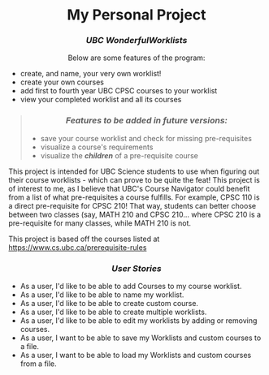 
<h1 style="text-align:center">My Personal Project</h1>

<h3 style="text-align:center"> <em>UBC WonderfulWorklists</em></h3>

<center>Below are some features of the program:</center>

- create, and name, your very own worklist!
- create your own courses
- add first to fourth year UBC CPSC courses to your worklist
- view your completed worklist and all its courses

> <h3 style="text-align:center"> <em> Features to be added in future versions: </em></h3>
>
>- save your course worklist and check for missing pre-requisites
>- visualize a course's requirements
>- visualize the ***children*** of a pre-requisite course
 
 <p>This project is intended for UBC Science students to use when figuring out their
 course worklists - which can prove to be quite the feat! This project is of interest to me,
 as I believe that UBC's Course Navigator could benefit from a list of what pre-requisites a course fulfills.
 For example, CPSC 110 is a direct pre-requisite for CPSC 210! That way, students can better choose between
 two classes (say, MATH 210 and CPSC 210... where CPSC 210 is a pre-requisite for many classes,
 while MATH 210 is not.

This project is based off the courses listed at https://www.cs.ubc.ca/prerequisite-rules </p>

<h3><center><b><em>User Stories</em></b></center></h3>

- As a user, I'd like to be able to add Courses to my course worklist.
- As a user, I'd like to be able to name my worklist.
- As a user, I'd like to be able to create custom course.
- As a user, I'd like to be able to create multiple worklists.
- As a user, I'd like to be able to edit my worklists by adding or removing courses.
- As a user, I want to be able to save my Worklists and custom courses to a file.
- As a user, I want to be able to load my Worklists and custom courses from a file.